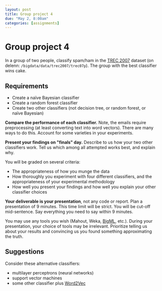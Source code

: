 ```yaml
---
layout: post
title: Group project 4
due: "May 2, 8:00am"
categories: [assignments]
---
```


# Group project 4

In a group of two people, classify spam/ham in the [TREC 2007](http://plg.uwaterloo.ca/~gvcormac/treccorpus07/) dataset (on delenn: `/bigdata/data/trec2007/trec07p`). The group with the best classifier wins cake.

## Requirements

- Create a naïve Bayesian classifier
- Create a random forest classifier
- Create two other classifiers (not decision tree, or random forest, or naïve Bayesian)

**Compare the performance of each classifier.** Note, the emails require preprocessing (at least converting text into word vectors). There are many ways to do this. Account for some varieties in your experiments.

**Present your findings on "finals" day.** Describe to us how your two other classifiers work. Tell us which among all attempted works best, and explain why.

You will be graded on several criteria:

- The appropriateness of how you munge the data
- How thoroughly you experiment with four different classifiers, and the appropriateness of your experimental methodology
- How well you present your findings and how well you explain your other classifier choices

**Your deliverable is your presentation**, not any code or report. Plan a presentation of 9 minutes. This time limit will be strict. You will be cut-off mid-sentence. Say everything you need to say within 9 minutes.

You may use any tools you wish (Mahout, Weka, [BigML](https://bigml.com/), etc.). During your presentation, your choice of tools may be irrelevant. Prioritize telling us about your results and convincing us you found something approximating the truth.

## Suggestions

Consider these alternative classifiers:

- multilayer perceptrons (neural networks)
- support vector machines
- some other classifier plus [Word2Vec](https://code.google.com/p/word2vec/)
